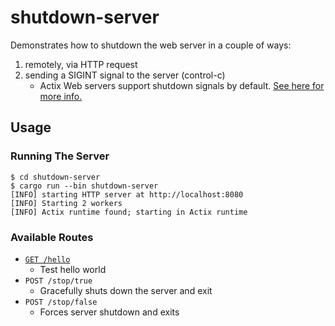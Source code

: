 # shutdown-server

Demonstrates how to shutdown the web server in a couple of ways:

1. remotely, via HTTP request
1. sending a SIGINT signal to the server (control-c)
   - Actix Web servers support shutdown signals by default. [See here for more info.](https://actix.rs/docs/server#graceful-shutdown)

## Usage

### Running The Server

```console
$ cd shutdown-server
$ cargo run --bin shutdown-server
[INFO] starting HTTP server at http://localhost:8080
[INFO] Starting 2 workers
[INFO] Actix runtime found; starting in Actix runtime
```

### Available Routes

- [`GET /hello`](http://localhost:8080/hello)
  - Test hello world
- `POST /stop/true`
  - Gracefully shuts down the server and exit
- `POST /stop/false`
  - Forces server shutdown and exits
